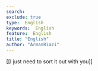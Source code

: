 ```yaml
---
search:
exclude: true
type:  English
keywords:  English
feature:  English
title: "English"
author: "ArmanRiazi"
---
```


[[I just need to sort it out with you]]